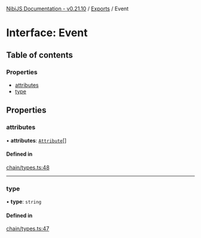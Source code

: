 [NibiJS Documentation - v0.21.10](../intro.md) / [Exports](../modules.md) / Event

# Interface: Event

## Table of contents

### Properties

- [attributes](Event.md#attributes)
- [type](Event.md#type)

## Properties

### attributes

• **attributes**: [`Attribute`](Attribute.md)[]

#### Defined in

[chain/types.ts:48](https://github.com/NibiruChain/ts-sdk/blob/34a34d2/packages/nibijs/src/chain/types.ts#L48)

---

### type

• **type**: `string`

#### Defined in

[chain/types.ts:47](https://github.com/NibiruChain/ts-sdk/blob/34a34d2/packages/nibijs/src/chain/types.ts#L47)
